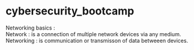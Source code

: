 # cybersecurity_bootcamp

Networking basics : <br>
Network : is a connection of multiple network devices via any medium.<br>
Networking : is communication or transmisson of data betweeen devices.<br>
